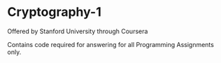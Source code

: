 # Cryptography-1
Offered by Stanford University through Coursera


Contains code required for answering for all Programming Assignments only.  
